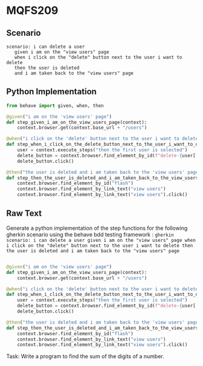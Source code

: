 # MQFS209
## Scenario
```gherkin
scenario: i can delete a user 
   given i am on the "view users" page 
   when i click on the "delete" button next to the user i want to delete 
   then the user is deleted 
   and i am taken back to the "view users" page
```


## Python Implementation
```python
from behave import given, when, then

@given("i am on the 'view users' page")
def step_given_i_am_on_the_view_users_page(context):
    context.browser.get(context.base_url + "/users")

@when("i click on the 'delete' button next to the user i want to delete")
def step_when_i_click_on_the_delete_button_next_to_the_user_i_want_to_delete(context):
    user = context.execute_steps("then the first user is selected")
    delete_button = context.browser.find_element_by_id(f"delete-{user['id']}")
    delete_button.click()

@then("the user is deleted and i am taken back to the 'view users' page")
def step_then_the_user_is_deleted_and_i_am_taken_back_to_the_view_users_page(context):
    context.browser.find_element_by_id("flash")
    context.browser.find_element_by_link_text("view users")
    context.browser.find_element_by_link_text("view users").click()
```


## Raw Text
Generate a python implementation of the step functions for the following gherkin scenario using the behave bdd testing framework : ```gherkin scenario: i can delete a user given i am on the "view users" page when i click on the "delete" button next to the user i want to delete then the user is deleted and i am taken back to the "view users" page ```



```python from behave import given, when, then

@given("i am on the 'view users' page")
def step_given_i_am_on_the_view_users_page(context):
    context.browser.get(context.base_url + "/users")

@when("i click on the 'delete' button next to the user i want to delete")
def step_when_i_click_on_the_delete_button_next_to_the_user_i_want_to_delete(context):
    user = context.execute_steps("then the first user is selected")
    delete_button = context.browser.find_element_by_id(f"delete-{user['id']}")
    delete_button.click()

@then("the user is deleted and i am taken back to the 'view users' page")
def step_then_the_user_is_deleted_and_i_am_taken_back_to_the_view_users_page(context):
    context.browser.find_element_by_id("flash")
    context.browser.find_element_by_link_text("view users")
    context.browser.find_element_by_link_text("view users").click()
```

Task: Write a program to find the sum of the digits of a number.
